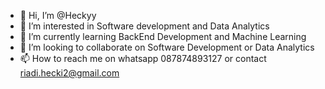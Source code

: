 - 👋 Hi, I’m @Heckyy
- 👀 I’m interested in Software development and Data Analytics
- 🌱 I’m currently learning BackEnd Development and Machine Learning
- 💞️ I’m looking to collaborate on Software Development or Data Analytics
- 📫 How to reach me on whatsapp 087874893127 or contact riadi.hecki2@gmail.com

<!---
Heckyy/Heckyy is a ✨ special ✨ repository because its `README.md` (this file) appears on your GitHub profile.
You can click the Preview link to take a look at your changes.
--->
